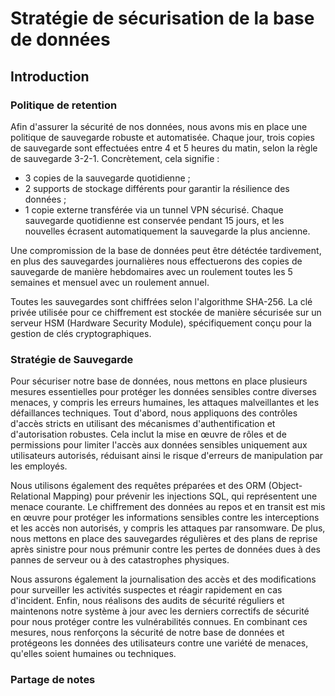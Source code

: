 # Stratégie de sécurisation de la base de données
## Introduction

### Politique de retention

Afin d'assurer la sécurité de nos données, nous avons mis en place une politique de sauvegarde robuste et automatisée. Chaque jour, trois copies de sauvegarde sont effectuées entre 4 et 5 heures du matin, selon la règle de sauvegarde 3-2-1. Concrètement, cela signifie :

- 3 copies de la sauvegarde quotidienne ;
- 2 supports de stockage différents pour garantir la résilience des données ;
- 1 copie externe transférée via un tunnel VPN sécurisé.
Chaque sauvegarde quotidienne est conservée pendant 15 jours, et les nouvelles écrasent automatiquement la sauvegarde la plus ancienne.<br>

Une compromission de la base de données peut être détéctée tardivement, en plus des sauvegardes journalières nous effectuerons des copies de sauvegarde de manière hebdomaires avec un roulement toutes les 5 semaines et mensuel avec un roulement annuel.<br>

Toutes les sauvegardes sont chiffrées selon l'algorithme SHA-256. La clé privée utilisée pour ce chiffrement est stockée de manière sécurisée sur un serveur HSM (Hardware Security Module), spécifiquement conçu pour la gestion de clés cryptographiques.
### Stratégie de Sauvegarde

Pour sécuriser notre base de données, nous mettons en place plusieurs mesures essentielles pour protéger les données sensibles contre diverses menaces, y compris les erreurs humaines, les attaques malveillantes et les défaillances techniques. Tout d'abord, nous appliquons des contrôles d'accès stricts en utilisant des mécanismes d'authentification et d'autorisation robustes. Cela inclut la mise en œuvre de rôles et de permissions pour limiter l'accès aux données sensibles uniquement aux utilisateurs autorisés, réduisant ainsi le risque d'erreurs de manipulation par les employés.<br>

Nous utilisons également des requêtes préparées et des ORM (Object-Relational Mapping) pour prévenir les injections SQL, qui représentent une menace courante. Le chiffrement des données au repos et en transit est mis en œuvre pour protéger les informations sensibles contre les interceptions et les accès non autorisés, y compris les attaques par ransomware. De plus, nous mettons en place des sauvegardes régulières et des plans de reprise après sinistre pour nous prémunir contre les pertes de données dues à des pannes de serveur ou à des catastrophes physiques.<br>

Nous assurons également la journalisation des accès et des modifications pour surveiller les activités suspectes et réagir rapidement en cas d'incident. Enfin, nous réalisons des audits de sécurité réguliers et maintenons notre système à jour avec les derniers correctifs de sécurité pour nous protéger contre les vulnérabilités connues. En combinant ces mesures, nous renforçons la sécurité de notre base de données et protégeons les données des utilisateurs contre une variété de menaces, qu'elles soient humaines ou techniques.
### Partage de notes
